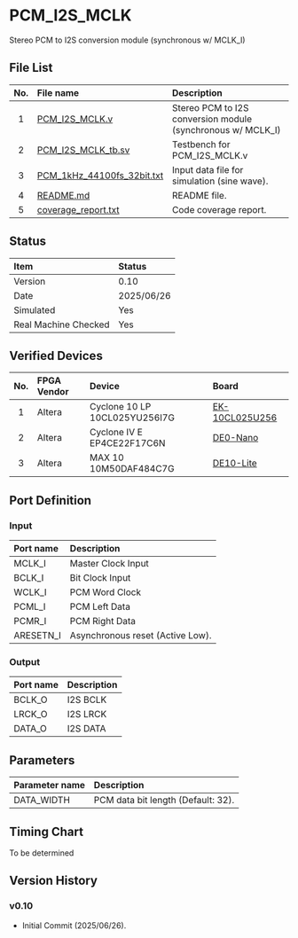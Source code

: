 # PCM_I2S_MCLK
Stereo PCM to I2S conversion module (synchronous w/ MCLK_I)

## File List
| No. |File name|Description|
|:---:|:-------------------------|:----------|
|  1  |[PCM_I2S_MCLK.v](./PCM_I2S_MCLK.v)|Stereo PCM to I2S conversion module (synchronous w/ MCLK_I)|
|  2  |[PCM_I2S_MCLK_tb.sv](./PCM_I2S_MCLK_tb.sv)|Testbench for PCM_I2S_MCLK.v|
|  3  |[PCM_1kHz_44100fs_32bit.txt](./PCM_1kHz_44100fs_32bit.txt)|Input data file for simulation (sine wave).|
|  4  |[README.md](./README.md)|README file.|
|  5  |[coverage_report.txt](./coverage_report.txt)|Code coverage report.|

## Status
|Item|Status|
|:------|:---------|
|Version|0.10|
|Date   |2025/06/26|
|Simulated|Yes|
|Real Machine Checked|Yes|

## Verified Devices
|No.|FPGA Vendor|Device|Board|
|:-:|:----------|:-----|:----|
|1|Altera|Cyclone 10 LP 10CL025YU256I7G|[EK-10CL025U256](https://www.intel.com/content/www/us/en/products/details/fpga/development-kits/cyclone/10-lp-evaluation-kit.html)|
|2|Altera|Cyclone IV E EP4CE22F17C6N|[DE0-Nano](https://www.terasic.com.tw/cgi-bin/page/archive.pl?No=593)|
|3|Altera|MAX 10 10M50DAF484C7G|[DE10-Lite](https://www.terasic.com.tw/cgi-bin/page/archive.pl?Language=English&CategoryNo=234&No=1021)|

## Port Definition
### Input
|Port name|Description|
|:--------|:----------|
|MCLK_I|Master Clock Input|
|BCLK_I|Bit Clock Input|
|WCLK_I|PCM Word Clock|
|PCML_I|PCM Left Data|
|PCMR_I|PCM Right Data|
|ARESETN_I|Asynchronous reset (Active Low).|

### Output
|Port name|Description|
|:--------|:----------|
|BCLK_O|I2S BCLK|
|LRCK_O|I2S LRCK|
|DATA_O|I2S DATA|

## Parameters
|Parameter name|Description|
|:-------------|:----------|
|DATA_WIDTH|PCM data bit length (Default: 32).|

## Timing Chart
To be determined

## Version History
### v0.10
- Initial Commit (2025/06/26).
